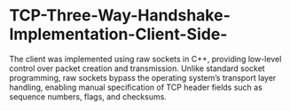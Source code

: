 # TCP-Three-Way-Handshake-Implementation-Client-Side-
The client was implemented using raw sockets in C++, providing low-level control over packet creation and transmission. Unlike standard socket programming, raw sockets bypass the operating system’s transport layer handling, enabling manual specification of TCP header fields such as sequence numbers, flags, and checksums.
